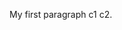 <html>
  <body>

<div class="rect">
    <p>My first paragraph c1 c2.</p>
  </div>
  <body>
    </html>
